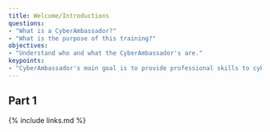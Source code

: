 ```yaml
---
title: Welcome/Introductions
questions:
- "What is a CyberAmbassador?"
- "What is the purpose of this training?"
objectives:
- "Understand who and what the CyberAmbassador's are."
keypoints:
- "CyberAmbassador's main goal is to provide professional skills to cyber infrastructure(CI) professionals. "
---
```




## Part 1


{% include links.md %}

